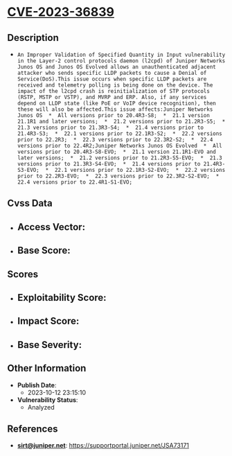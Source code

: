 
# [CVE-2023-36839](https://cve.mitre.org/cgi-bin/cvename.cgi?name=CVE-2023-36839)

## Description

- `An Improper Validation of Specified Quantity in Input vulnerability in the Layer-2 control protocols daemon (l2cpd) of Juniper Networks Junos OS and Junos OS Evolved allows an unauthenticated adjacent attacker who sends specific LLDP packets to cause a Denial of Service(DoS).This issue occurs when specific LLDP packets are received and telemetry polling is being done on the device. The impact of the l2cpd crash is reinitialization of STP protocols (RSTP, MSTP or VSTP), and MVRP and ERP. Also, if any services depend on LLDP state (like PoE or VoIP device recognition), then these will also be affected.This issue affects:Juniper Networks Junos OS  *  All versions prior to 20.4R3-S8;  *  21.1 version 21.1R1 and later versions;  *  21.2 versions prior to 21.2R3-S5;  *  21.3 versions prior to 21.3R3-S4;  *  21.4 versions prior to 21.4R3-S3;  *  22.1 versions prior to 22.1R3-S2;  *  22.2 versions prior to 22.2R3;  *  22.3 versions prior to 22.3R2-S2;  *  22.4 versions prior to 22.4R2;Juniper Networks Junos OS Evolved  *  All versions prior to 20.4R3-S8-EVO;  *  21.1 version 21.1R1-EVO and later versions;  *  21.2 versions prior to 21.2R3-S5-EVO;  *  21.3 versions prior to 21.3R3-S4-EVO;  *  21.4 versions prior to 21.4R3-S3-EVO;  *  22.1 versions prior to 22.1R3-S2-EVO;  *  22.2 versions prior to 22.2R3-EVO;  *  22.3 versions prior to 22.3R2-S2-EVO;  *  22.4 versions prior to 22.4R1-S1-EVO;`

## Cvss Data

- **Access Vector**:
  - 
- **Base Score**:
  - 

## Scores

- **Exploitability Score**:
  - 
- **Impact Score**:
  - 
- **Base Severity**:
  - 

## Other Information

- **Publish Date**:
  - 2023-10-12 23:15:10
- **Vulnerability Status**:
  - Analyzed

## References

- **sirt@juniper.net**: https://supportportal.juniper.net/JSA73171
